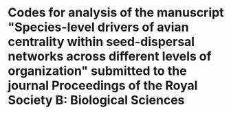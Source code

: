 # Codes for analysis of the manuscript "Species-level drivers of avian centrality within seed-dispersal networks across different levels of organization" submitted to the journal Proceedings of the Royal Society B: Biological Sciences
